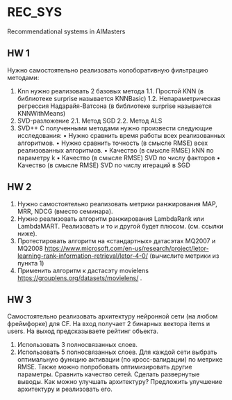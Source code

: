 # REC_SYS
Recommendational systems in AIMasters


## HW 1

Нужно самостоятельно реализовать колоборативную фильтрацию методами:
1. Knn нужно реализовать 2 базовых метода
1.1. Простой KNN (в библиотеке surprise называется KNNBasic)
1.2. Непараметрическая регрессия Надарайя-Ватсона (в библиотеке surprise называется KNNWithMeans)
2. SVD-разложение
2.1. Метод SGD
2.2. Метод ALS
3. SVD++
С полученными методами нужно произвести следующие исследования:
• Нужно сравнить время работы всех реализованных алгоритмов. 
• Нужно сравнить точность (в смысле RMSE) всех реализованных алгоритмов.
• Качество (в смысле RMSE) kNN по параметру k
• Качество (в смысле RMSE) SVD по числу факторов
• Качество (в смысле RMSE) SVD по числу итераций в SGD


## HW 2

1. Нужно самостоятельно реализовать метрики ранжирования MAP, MRR, NDCG (вместо семинара).
2. Нужно реализовать алгоритм ранжирования LambdaRank или LambdaMART. Реализовать и то и другой будет плюсом. (см. ссылки ниже).
3. Протестировать алгоритм на «стандартных» датасэтах MQ2007 и MQ2008 https://www.microsoft.com/en-us/research/project/letor-learning-rank-information-retrieval/letor-4-0/ (вычислите метрики из пункта 1)
4. Применить алгоритм к дастасэту movielens https://grouplens.org/datasets/movielens/ .

## HW 3


Самостоятельно реализовать архитектуру нейронной сети (на любом фреймфорке) для CF. На вход получает 2 бинарных вектора items и users.  На выход предсказываете рейтинг объекта.
1.  Использовать 3 полносвязанных слоев.
2.  Использовать 5 полносвязанных слоев.
Для каждой сети выбрать оптимальную функцию активации (по кросс-валидации) по метрике RMSE. Также можно попробовать оптимизировать другие параметры.
Сравнить качество сетей. Сделать развернутые выводы. Как можно улучшать архитектуру? Предложить улучшение архитектуру и реализовать его.

